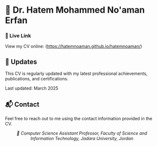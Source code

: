 # 🚀 Dr. Hatem Mohammed No'aman Erfan


### 🔗 Live Link

View my CV online: (https://hatemnoaman.github.io/hatemnoaman/)


## 🔄 Updates

This CV is regularly updated with my latest professional achievements, publications, and certifications.

Last updated: March 2025

## 📬 Contact

Feel free to reach out to me using the contact information provided in the CV.


<p align="center">
  <i>💼 Computer Science Assistant Professor, Faculty of Science and Information Technology, Jadara University, Jordan</i>
</p>
